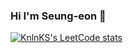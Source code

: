 ### Hi I'm Seung-eon 👋
[![KnlnKS's LeetCode stats](https://leetcode-stats-six.vercel.app/api?username=seungeonK)](https://github.com/KnlnKS/leetcode-stats)


<!--
**seungeonK/seungeonK** is a ✨ _special_ ✨ repository because its `README.md` (this file) appears on your GitHub profile.

Here are some ideas to get you started:

- 🔭 I’m currently working on ...
- 🌱 I’m currently learning ...
- 👯 I’m looking to collaborate on ...
- 🤔 I’m looking for help with ...
- 💬 Ask me about ...
- 📫 How to reach me: ...
- 😄 Pronouns: ...
- ⚡ Fun fact: ...
-->
